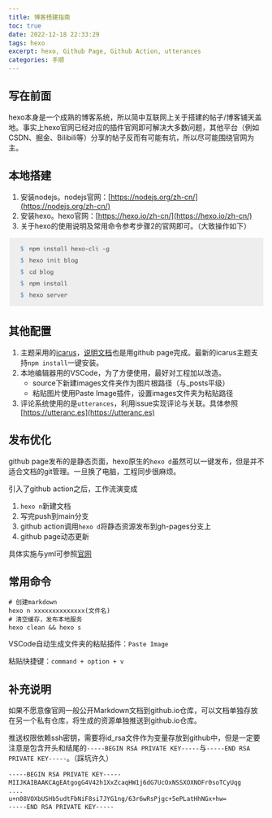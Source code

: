 ```yaml
---
title: 博客搭建指南
toc: true
date: 2022-12-18 22:33:29
tags: hexo
excerpt: hexo, Github Page, Github Action, utterances
categories: 手顺
---
```

## 写在前面

hexo本身是一个成熟的博客系统，所以简中互联网上关于搭建的帖子/博客铺天盖地。事实上hexo官网已经对应的插件官网即可解决大多数问题，其他平台（例如CSDN、掘金、Bilibili等）分享的帖子反而有可能有坑，所以尽可能围绕官网为主。

## 本地搭建

1. 安装nodejs。nodejs官网：[https://nodejs.org/zh-cn/](https://nodejs.org/zh-cn/)
2. 安装hexo。hexo官网：[https://hexo.io/zh-cn/](https://hexo.io/zh-cn/)
3. 关于hexo的使用说明及常用命令参考步骤2的官网即可。（大致操作如下）

![](/images/博客搭建指南/2022-12-16-20-18-38.png)

## 其他配置

1. 主题采用的[icarus](https://github.com/ppoffice/hexo-theme-icarus)，[说明文档](https://ppoffice.github.io/hexo-theme-icarus/uncategorized/icarus快速上手/)也是用github page完成。最新的icarus主题支持`npm install`一键安装。
2. 本地编辑器用的VSCode，为了方便使用，最好对工程加以改造。
    - source下新建images文件夹作为图片根路径（与_posts平级）
    - 粘贴图片使用Paste Image插件，设置images文件夹为粘贴路径
3. 评论系统使用的是`utterances`，利用issue实现评论与关联。具体参照[https://utteranc.es](https://utteranc.es)

## 发布优化

github page发布的是静态页面，hexo原生的`hexo d`虽然可以一键发布，但是并不适合文档的git管理。一旦换了电脑，工程同步很麻烦。

引入了github action之后，工作流演变成
1. `hexo n`新建文档
2. 写完push到main分支
3. github action调用`hexo d`将静态资源发布到gh-pages分支上
4. github page动态更新

具体实施与yml可参照[官网](https://hexo.io/zh-cn/docs/github-pages#Project-page)

## 常用命令

```shell
# 创建markdown
hexo n xxxxxxxxxxxxxx(文件名)
# 清空缓存，发布本地服务
hexo clean && hexo s
```

VSCode自动生成文件夹的粘贴插件：`Paste Image`

粘贴快捷键：`command + option + v`

## 补充说明

如果不愿意像官网一般公开Markdown文档到github.io仓库，可以文档单独存放在另一个私有仓库，将生成的资源单独推送到github.io仓库。

推送权限依赖ssh密钥，需要将id_rsa文件作为变量存放到github中，但是一定要注意是包含开头和结尾的`-----BEGIN RSA PRIVATE KEY-----`与`-----END RSA PRIVATE KEY-----`。（踩坑许久）

```shell
-----BEGIN RSA PRIVATE KEY-----
MIIJKAIBAAKCAgEAtgogG4V42h1XxZcaqHW1j6dG7UcOxNSSXOXNOFr0soTCyUqg
....
u+n08VOXbUSHb5udtFbNiF8si7JYG1ng/63r6wRsPjgc+5ePLatHhNGx+hw=
-----END RSA PRIVATE KEY-----
```